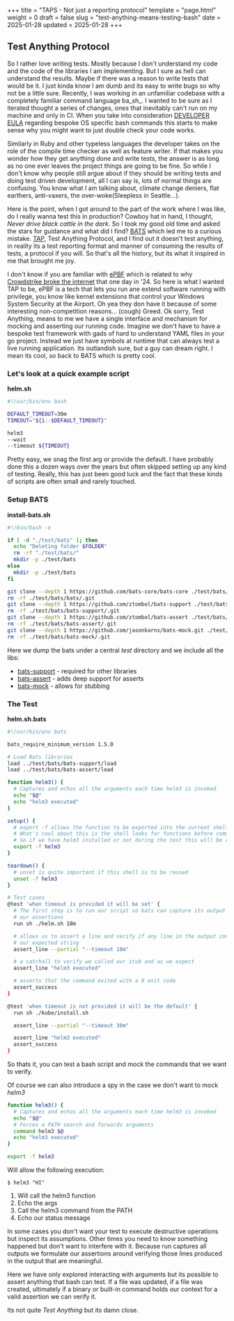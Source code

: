+++
title = "TAPS - Not just a reporting protocol"
template = "page.html"
weight = 0
draft = false
slug = "test-anything-means-testing-bash"
date = 2025-01-28
updated = 2025-01-28
+++

## Test Anything Protocol

So I rather love writing tests. Mostly because I don't understand my code and the code of the libraries I am implementing. But I sure as hell can understand the results. Maybe if there was a reason to write tests that would be it. I just kinda know I am dumb and its easy to write bugs so why not be a little sure. Recently, I was working in an unfamiliar codebase with a completely familiar command language ba_sh_. I wanted to be sure as I iterated thought a series of changes, ones that inevitably can't run on my machine and only in CI. When you take into consideration [DEVELOPER EULA](/terms-and-afflictions/eula) regarding bespoke OS specific bash commands this starts to make sense why you might want to just double check your code works.

Similarly in Ruby and other typeless languages the developer takes on the role of the compile time checker as well as feature writer. If that makes you wonder how they get anything done and write tests, the answer is as long as no one ever leaves the project things are going to be fine. So while I don't know why people still argue about if they should be writing tests and doing test driven development, all I can say is, lots of normal things are confusing. You know what I am talking about, climate change deniers, flat earthers, anti-vaxers, the over-woke(Sleepless in Seattle...).

Here is the point, when I got around to the part of the work where I was like, do I really wanna test this in production? Cowboy hat in hand, I thought, _Never drive black cattle in the dark_. So I took my good old time and asked the stars for guidance and what did I find? [BATS](https://github.com/bats-core/bats-core) which led me to a curious mistake. [TAP](https://testanything.org/), Test Anything Protocol, and I find out it doesn't test anything, in reality its a test reporting format and manner of consuming the results of tests, a protocol if you will. So that's all the history, but its what it inspired in me that brought me joy.

I don't know if you are familiar with [ePBF](https://ebpf.io/what-is-ebpf/) which is related to why [Crowdstrike broke the internet](https://en.wikipedia.org/wiki/2024_CrowdStrike_incident) that one day in '24. So here is what I wanted TAP to be, ePBF is a tech that lets you run ane extend software running with privilege, you know like kernel extensions that control your Windows System Security at the Airport. Oh yea they don have it because of some interesting non-competition reasons... (cough) Greed. Ok sorry, Test Anything, means to me we have a single interface and mechanism for mocking and asserting our running code. Imagine we don't have to have a bespoke test framework with gads of hard to understand YAML files in your go project. Instead we just have symbols at runtime that can always test a live running application. Its outlandish sure, but a guy can dream right. I mean its cool, so back to BATS which is pretty cool.

### Let's look at a quick example script

__helm.sh__

```bash
#!/usr/bin/env bash

DEFAULT_TIMEOUT=30m
TIMEOUT="${1:-$DEFAULT_TIMEOUT}"

helm3
--wait
--timeout ${TIMEOUT}
```

Pretty easy, we snag the first arg or provide the default. I have probably done this a dozen ways over the years but often skipped setting up any kind of testing. Really, this has just been good luck and the fact that these kinds of scripts are often small and rarely touched.

### Setup BATS

__install-bats.sh__
```bash
#!/bin/bash -e

if [ -d "./test/bats" ]; then
  echo "Deleting folder $FOLDER"
  rm -rf "./test/bats/"
  mkdir -p ./test/bats
else
  mkdir -p ./test/bats
fi

git clone --depth 1 https://github.com/bats-core/bats-core ./test/bats/bats
rm -rf ./test/bats/bats/.git
git clone --depth 1 https://github.com/ztombol/bats-support ./test/bats/bats-support
rm -rf ./test/bats/bats-support/.git
git clone --depth 1 https://github.com/ztombol/bats-assert ./test/bats/bats-assert
rm -rf ./test/bats/bats-assert/.git
git clone --depth 1 https://github.com/jasonkarns/bats-mock.git ./test/bats/bats-mock
rm -rf ./test/bats/bats-mock/.git
```

Here we dump the bats under a central _test_ directory and we include all the libs:
- [bats-support](https://github.com/ztombol/bats-support) - required for other libraries
- [bats-assert](https://github.com/ztombol/bats-assert) - adds deep support for asserts
- [bats-mock](https://github.com/jasonkarns/bats-mock) - allows for stubbing

### The Test

__helm.sh.bats__
```bash
#!/usr/bin/env bats

bats_require_minimum_version 1.5.0

# Load Bats libraries
load ../test/bats/bats-support/load
load ../test/bats/bats-assert/load

function helm3() {
  # Captures and echos all the arguments each time helm3 is invoked
  echo "$@"
  echo "helm3 executed"
}

setup() {
  # export -f allows the function to be exported into the current shell env
  # What's cool about this is the shell looks for functions before commands
  # So if we have helm3 installed or not during the test this will be resolved first
  export -f helm3
}

teardown() {
  # unset is quite important if this shell is to be reused
  unset -f helm3
}

# Test cases
@test 'when timeout is provided it will be set' {
  # The first step is to run our script so bats can capture its output and setup the env for
  # our assertions
  run sh ./helm.sh 18m

  # allows us to assert a line and verify if any line in the output contains (--partial)
  # our expected string
  assert_line --partial "--timeout 18m"

  # a catchall to verify we called our stub and as we expect
  assert_line "helm3 executed"

  # asserts that the command exited with a 0 exit code
  assert_success
}

@test 'when timeout is not provided it will be the default' {
  run sh ./kube/install.sh

  assert_line --partial "--timeout 30m"

  assert_line "helm3 executed"
  assert_success
}
```

So thats it, you can test a bash script and mock the commands that we want to verify.

Of course we can also introduce a spy in the case we don't want to mock _helm3_

```bash
function helm3() {
  # Captures and echos all the arguments each time helm3 is invoked
  echo "$@"
  # Forces a PATH search and forwards arguments
  command helm3 $@
  echo "helm3 executed"
}

export -f helm3
```

Will allow the following execution:

`$ helm3 "HI"`
1. Will call the helm3 function
2. Echo the args
3. Call the helm3 command from the PATH
4. Echo our status message

In some cases you don't want your test to execute destructive operations but inspect its assumptions. Other times you need to know something happened but don't want to interfere with it. Because run captures all outputs we formulate our assertions around verifying those lines
produced in the output that are meaningful.

Here we have only explored interacting with arguments but its possible to assert anything that bash can test. If a file was updated, if a file was created, ultimately if a binary or built-in command holds our context for a valid assertion we can verify it.

Its not quite _Test Anything_ but its damn close.
